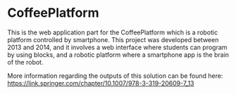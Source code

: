 # CoffeePlatform
This is the web application part for the CoffeePlatform which is a robotic platform controlled by smartphone. This project was developed between 2013 and 2014, and it involves a web interface where students can program by using blocks, and a robotic platform where a smartphone app is the brain of the robot.

More information regarding the outputs of this solution can be found here:
https://link.springer.com/chapter/10.1007/978-3-319-20609-7_13
